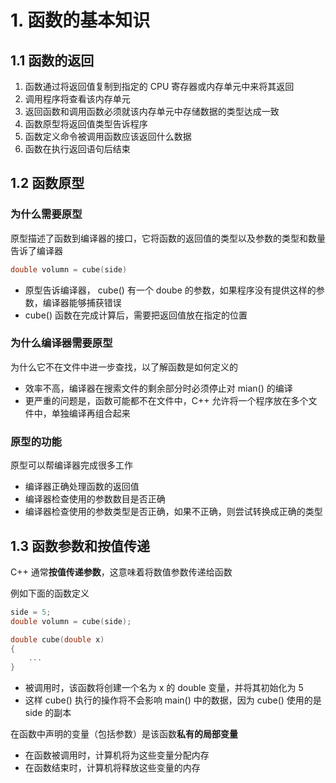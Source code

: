 # 1. 函数的基本知识

## 1.1 函数的返回

1. 函数通过将返回值复制到指定的 CPU 寄存器或内存单元中来将其返回
2. 调用程序将查看该内存单元
3. 返回函数和调用函数必须就该内存单元中存储数据的类型达成一致
4. 函数原型将返回值类型告诉程序
5. 函数定义命令被调用函数应该返回什么数据
6. 函数在执行返回语句后结束

## 1.2 函数原型

### 为什么需要原型

原型描述了函数到编译器的接口，它将函数的返回值的类型以及参数的类型和数量告诉了编译器

```cpp
double volumn = cube(side)
```

* 原型告诉编译器， cube\(\) 有一个 doube 的参数，如果程序没有提供这样的参数，编译器能够捕获错误
* cube\(\) 函数在完成计算后，需要把返回值放在指定的位置

### 为什么编译器需要原型

为什么它不在文件中进一步查找，以了解函数是如何定义的

* 效率不高，编译器在搜索文件的剩余部分时必须停止对 mian\(\) 的编译
* 更严重的问题是，函数可能都不在文件中，C++ 允许将一个程序放在多个文件中，单独编译再组合起来

### 原型的功能

原型可以帮编译器完成很多工作

* 编译器正确处理函数的返回值
* 编译器检查使用的参数数目是否正确
* 编译器检查使用的参数类型是否正确，如果不正确，则尝试转换成正确的类型

## 1.3 函数参数和按值传递

C++ 通常**按值传递参数**，这意味着将数值参数传递给函数

例如下面的函数定义

```cpp
side = 5;
double volumn = cube(side);

double cube(double x)
{
    ...
}
```

* 被调用时，该函数将创建一个名为 x 的 double 变量，并将其初始化为 5
* 这样 cube\(\) 执行的操作将不会影响 main\(\) 中的数据，因为 cube\(\) 使用的是 side 的副本

在函数中声明的变量（包括参数）是该函数**私有的局部变量**

* 在函数被调用时，计算机将为这些变量分配内存
* 在函数结束时，计算机将释放这些变量的内存









